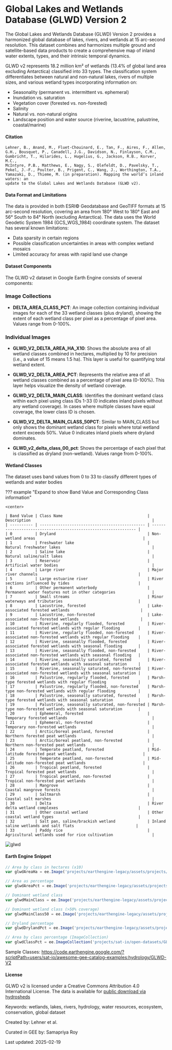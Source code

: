 # Global Lakes and Wetlands Database (GLWD) Version 2

The Global Lakes and Wetlands Database (GLWD) Version 2 provides a harmonized global database of lakes, rivers, and wetlands at 15 arc-second resolution. This dataset combines and harmonizes multiple ground and satellite-based data products to create a comprehensive map of inland water extents, types, and their intrinsic temporal dynamics.

GLWD v2 represents 18.2 million km² of wetlands (13.4% of global land area excluding Antarctica) classified into 33 types. The classification system differentiates between natural and non-natural lakes, rivers of multiple sizes, and various wetland types incorporating information on:
- Seasonality (permanent vs. intermittent vs. ephemeral)
- Inundation vs. saturation
- Vegetation cover (forested vs. non-forested)
- Salinity
- Natural vs. non-natural origins
- Landscape position and water source (riverine, lacustrine, palustrine, coastal/marine)

#### Citation

```
Lehner, B., Anand, M., Fluet-Chouinard, E., Tan, F., Aires, F., Allen, G.H., Bousquet, P., Canadell, J.G., Davidson, N., Finlayson, C.M., Gumbricht, T., Hilarides, L., Hugelius, G., Jackson, R.B., Korver, M.C.,
McIntyre, P.B., Matthews, E., Nagy, S., Olefeldt, D., Pavelsky, T., Pekel, J.-F., Poulter, B., Prigent, C., Wang, J., Worthington, T.A., Yamazaki, D., Thieme, M. (in preparation). Mapping the world’s inland waters: an
update to the Global Lakes and Wetlands Database (GLWD v2).
```

#### Data Format and Limitations

The data is provided in both ESRI© Geodatabase and GeoTIFF formats at 15 arc-second resolution, covering an area from 180° West to 180° East and 56° South to 84° North (excluding Antarctica). The data uses the World Geodetic System 1984 (GCS_WGS_1984) coordinate system. The dataset has several known limitations:

* Data sparsity in certain regions
* Possible classification uncertainties in areas with complex wetland mosaics
* Limited accuracy for areas with rapid land use change

#### Dataset Components

The GLWD v2 dataset in Google Earth Engine consists of several components:

### Image Collections

- **DELTA_AREA_CLASS_PCT**: An image collection containing individual images for each of the 33 wetland classes (plus dryland), showing the extent of each wetland class per pixel as a percentage of pixel area. Values range from 0-100%.

### Individual Images
- **GLWD_V2_DELTA_AREA_HA_X10**: Shows the absolute area of all wetland classes combined in hectares, multiplied by 10 for precision (i.e., a value of 15 means 1.5 ha). This layer is useful for quantifying total wetland extent.

- **GLWD_V2_DELTA_AREA_PCT**: Represents the relative area of all wetland classes combined as a percentage of pixel area (0-100%). This layer helps visualize the density of wetland coverage.

- **GLWD_V2_DELTA_MAIN_CLASS**: Identifies the dominant wetland class within each pixel using class IDs 1-33 (0 indicates inland pixels without any wetland coverage). In cases where multiple classes have equal coverage, the lower class ID is chosen.

- **GLWD_V2_DELTA_MAIN_CLASS_50PCT**: Similar to MAIN_CLASS but only shows the dominant wetland class for pixels where total wetland extent exceeds 50%. Value 0 indicates inland pixels where dryland dominates.

- **GLWD_v2_delta_class_00_pct**: Shows the percentage of each pixel that is classified as dryland (non-wetland). Values range from 0-100%.

#### Wetland Classes

The dataset uses band values from 0 to 33 to classify different types of wetlands and water bodies

??? example "Expand to show Band Value and Corresponding Class information"

    <center>

    | Band Value | Class Name                                     | Description                                                     |
    | ---------- | ---------------------------------------------- | --------------------------------------------------------------- |
    | 0          | Dryland                                        | Non-wetland areas                                               |
    | 1          | Freshwater lake                                | Natural freshwater lakes                                        |
    | 2          | Saline lake                                    | Natural saline/salt lakes                                       |
    | 3          | Reservoir                                      | Artificial water bodies                                         |
    | 4          | Large river                                    | Major river channels                                            |
    | 5          | Large estuarine river                          | River sections influenced by tides                              |
    | 6          | Other permanent waterbody                      | Permanent water features not in other categories                |
    | 7          | Small streams                                  | Minor waterways and tributaries                                 |
    | 8          | Lacustrine, forested                           | Lake-associated forested wetlands                               |
    | 9          | Lacustrine, non-forested                       | Lake-associated non-forested wetlands                           |
    | 10         | Riverine, regularly flooded, forested          | River-associated forested wetlands with regular flooding        |
    | 11         | Riverine, regularly flooded, non-forested      | River-associated non-forested wetlands with regular flooding    |
    | 12         | Riverine, seasonally flooded, forested         | River-associated forested wetlands with seasonal flooding       |
    | 13         | Riverine, seasonally flooded, non-forested     | River-associated non-forested wetlands with seasonal flooding   |
    | 14         | Riverine, seasonally saturated, forested       | River-associated forested wetlands with seasonal saturation     |
    | 15         | Riverine, seasonally saturated, non-forested   | River-associated non-forested wetlands with seasonal saturation |
    | 16         | Palustrine, regularly flooded, forested        | Marsh-type forested wetlands with regular flooding              |
    | 17         | Palustrine, regularly flooded, non-forested    | Marsh-type non-forested wetlands with regular flooding          |
    | 18         | Palustrine, seasonally saturated, forested     | Marsh-type forested wetlands with seasonal saturation           |
    | 19         | Palustrine, seasonally saturated, non-forested | Marsh-type non-forested wetlands with seasonal saturation       |
    | 20         | Ephemeral, forested                            | Temporary forested wetlands                                     |
    | 21         | Ephemeral, non-forested                        | Temporary non-forested wetlands                                 |
    | 22         | Arctic/boreal peatland, forested               | Northern forested peat wetlands                                 |
    | 23         | Arctic/boreal peatland, non-forested           | Northern non-forested peat wetlands                             |
    | 24         | Temperate peatland, forested                   | Mid-latitude forested peat wetlands                             |
    | 25         | Temperate peatland, non-forested               | Mid-latitude non-forested peat wetlands                         |
    | 26         | Tropical peatland, forested                    | Tropical forested peat wetlands                                 |
    | 27         | Tropical peatland, non-forested                | Tropical non-forested peat wetlands                             |
    | 28         | Mangrove                                       | Coastal mangrove forests                                        |
    | 29         | Saltmarsh                                      | Coastal salt marshes                                            |
    | 30         | Delta                                          | River delta wetland complexes                                   |
    | 31         | Other coastal wetland                          | Other coastal wetland types                                     |
    | 32         | Salt pan, saline/brackish wetland              | Inland saline wetlands and salt flats                           |
    | 33         | Paddy rice                                     | Agricultural wetlands used for rice cultivation                 |


![glwd](https://github.com/user-attachments/assets/25529f5f-7fee-45b0-aded-2bc1fe02e379)

#### Earth Engine Snippet

```js
// Area by class in hectares (x10)
var glwdAreaHa = ee.Image('projects/earthengine-legacy/assets/projects/sat-io/open-datasets/GLWD/GLWD_V2_DELTA_AREA_HA_X10');

// Area as percentage
var glwdAreaPct = ee.Image('projects/earthengine-legacy/assets/projects/sat-io/open-datasets/GLWD/GLWD_V2_DELTA_AREA_PCT');

// Dominant wetland class
var glwdMainClass = ee.Image('projects/earthengine-legacy/assets/projects/sat-io/open-datasets/GLWD/GLWD_V2_DELTA_MAIN_CLASS');

// Dominant wetland class (>50% coverage)
var glwdMainClass50 = ee.Image('projects/earthengine-legacy/assets/projects/sat-io/open-datasets/GLWD/GLWD_V2_DELTA_MAIN_CLASS_50PCT');

// Dryland percentage
var glwdDrylandPct = ee.Image('projects/earthengine-legacy/assets/projects/sat-io/open-datasets/GLWD/GLWD_v2_delta_class_00_pct');

// Area by class percentage (ImageCollection)
var glwdClassPct = ee.ImageCollection('projects/sat-io/open-datasets/GLWD/DELTA_AREA_CLASS_PCT');
```

Sample Classes:  https://code.earthengine.google.com/?scriptPath=users/sat-io/awesome-gee-catalog-examples:hydrology/GLWD-V2

#### License

GLWD v2 is licensed under a Creative Commons Attribution 4.0 International License. The data is available for [public download via hydrosheds](https://www.hydrosheds.org/products/glwd)

Keywords: wetlands, lakes, rivers, hydrology, water resources, ecosystem, conservation, global dataset

Created by: Lehner et al.

Curated in GEE by: Samapriya Roy

Last updated: 2025-02-19

